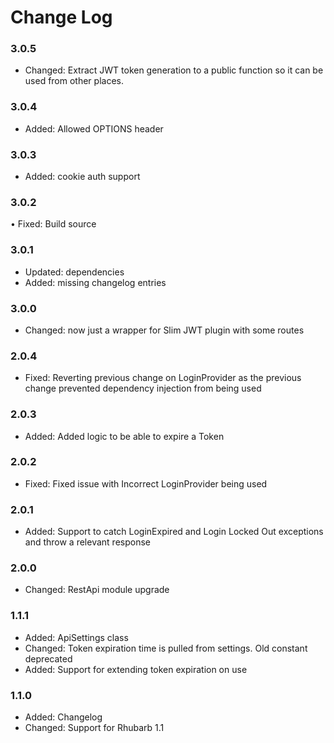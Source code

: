 # Change Log

### 3.0.5

* Changed: Extract JWT token generation to a public function so it can be used from other places.

### 3.0.4

* Added:   Allowed OPTIONS header

### 3.0.3

* Added: cookie auth support

### 3.0.2

• Fixed: Build source

### 3.0.1

* Updated: dependencies
* Added:   missing changelog entries

### 3.0.0

* Changed:  now just a wrapper for Slim JWT plugin with some routes

### 2.0.4

* Fixed:    Reverting previous change on LoginProvider as the previous change prevented dependency injection from being used 

### 2.0.3

* Added:    Added logic to be able to expire a Token

### 2.0.2

* Fixed:    Fixed issue with Incorrect LoginProvider being used

### 2.0.1

* Added:    Support to catch LoginExpired and Login Locked Out exceptions and throw a relevant response

### 2.0.0

* Changed:  RestApi module upgrade

### 1.1.1
* Added:    ApiSettings class
* Changed:  Token expiration time is pulled from settings. Old constant deprecated
* Added:    Support for extending token expiration on use

### 1.1.0

* Added:	Changelog
* Changed:	Support for Rhubarb 1.1
